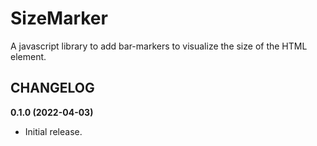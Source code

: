 # SizeMarker

A javascript library to add bar-markers to visualize the size of the HTML element.

## CHANGELOG

**0.1.0 (2022-04-03)**

- Initial release. 
